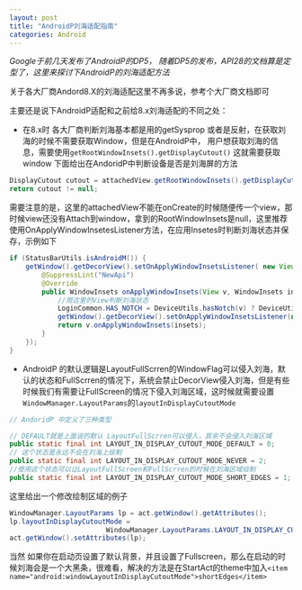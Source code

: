 ```yaml
---
layout: post
title: "AndroidP刘海适配指南"
categories: Android
---
```


*Google于前几天发布了AndroidP的DP5， 随着DP5的发布，API28的文档算是定型了，这里来探讨下AndroidP的刘海适配方法*

关于各大厂商Andord8.X的刘海适配这里不再多说，参考个大厂商文档即可

主要还是说下AndroidP适配和之前给8.x刘海适配的不同之处：
* 在8.x时 各大厂商判断刘海基本都是用的getSysprop 或者是反射，在获取刘海的时候不需要获取Window，但是在AndroidP中， 用户想获取刘海的信息，需要使用`getRootWindowInsets().getDisplayCutout()` 这就需要获取window
下面给出在AndoridP中判断设备是否是刘海屏的方法
```java
DisplayCutout cutout = attachedView.getRootWindowInsets().getDisplayCutout();
return cutout != null;
```
需要注意的是，这里的attachedView不能在onCreate的时候随便传一个view，那时候view还没有Attach到window，拿到的RootWindowInsets是null，这里推荐使用OnApplyWindowInsetesListener方法，在应用Insetes时判断刘海状态并保存，示例如下

```java
if (StatusBarUtils.isAndroidM()) {
    getWindow().getDecorView().setOnApplyWindowInsetsListener( new View.OnApplyWindowInsetsListener() {
        @SuppressLint("NewApi")
        @Override
        public WindowInsets onApplyWindowInsets(View v, WindowInsets insets) {
            //用这里的View判断刘海状态
            LoginCommon.HAS_NOTCH = DeviceUtils.hasNotch(v) ? DeviceUtils.HAS_NOTCH : DeviceUtils.NO_NOTCH;
            getWindow().getDecorView().setOnApplyWindowInsetsListener(null);
            return v.onApplyWindowInsets(insets);
        }
    });
}
```

* AndroidP 的默认逻辑是LayoutFullScrren的WindowFlag可以侵入刘海，默认的状态和FullScrren的情况下，系统会禁止DecorView侵入刘海，但是有些时候我们有需要让FullScreen的情况下侵入刘海区域，这时候就需要设置`WindowManager.LayoutParams`的`layoutInDisplayCutoutMode`

```java 
// AndoridP 中定义了三种类型

// DEFAULT就是上面说的默认 LayoutFullScrren可以侵入，其余不会侵入刘海区域
public static final int LAYOUT_IN_DISPLAY_CUTOUT_MODE_DEFAULT = 0;
// 这个状态是永远不会在刘海上绘制
public static final int LAYOUT_IN_DISPLAY_CUTOUT_MODE_NEVER = 2;
//使用这个状态可以让LayoutFullScreen和FullScrren的时候在刘海区域绘制
public static final int LAYOUT_IN_DISPLAY_CUTOUT_MODE_SHORT_EDGES = 1;
```

这里给出一个修改绘制区域的例子 

```java
WindowManager.LayoutParams lp = act.getWindow().getAttributes();
lp.layoutInDisplayCutoutMode =
                        WindowManager.LayoutParams.LAYOUT_IN_DISPLAY_CUTOUT_MODE_SHORT_EDGES;
act.getWindow().setAttributes(lp);
```

当然 如果你在启动页设置了默认背景，并且设置了Fullscreen，那么在启动的时候刘海会是一个大黑条，很难看，解决的方法是在StartAct的theme中加入`<item name="android:windowLayoutInDisplayCutoutMode">shortEdges</item>`
